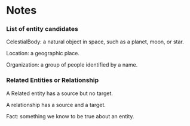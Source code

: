 # Notes

### List of entity candidates

CelestialBody: a natural object in space, such as a planet, moon, or star.

Location: a geographic place.

Organization: a group of people identified by a name.

### Related Entities or Relationship

A Related entity has a source but no target.

A relationship has a source and a target.

Fact: something we know to be true about an entity.

